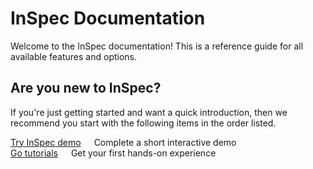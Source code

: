 # InSpec Documentation

Welcome to the InSpec documentation! This is a reference guide for all available
features and options.

## Are you new to InSpec?

If you're just getting started and want a quick introduction, then we recommend
you start with the following items in the order listed.

<div class="row">
  <div class="columns medium-6">
    <a class="button" href="under_construction.html" target="_blank">Try InSpec demo</a>
    Complete a short interactive demo
  </div>
  <div class="columns medium-6">
    <a class="button" href="docs/tutorials.html" target="_blank">Go tutorials</a>
    Get your first hands-on experience
  </div>
</div>
